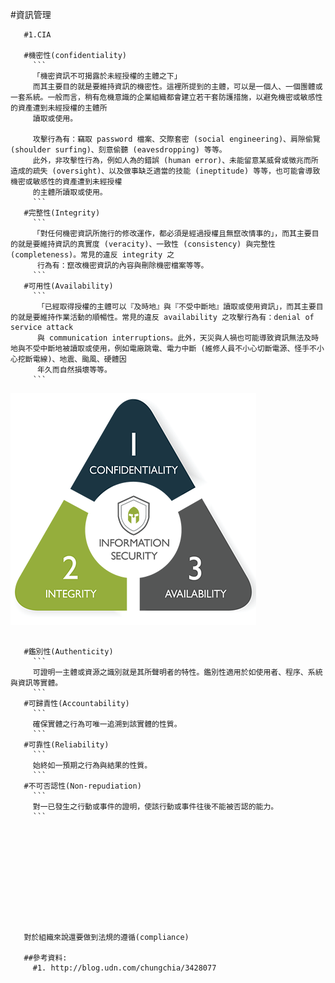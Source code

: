 #資訊管理
```
   #1.CIA
   
   #機密性(confidentiality)
     ```
     「機密資訊不可揭露於未經授權的主體之下」
     而其主要目的就是要維持資訊的機密性。這裡所提到的主體，可以是一個人、一個團體或一套系統。一般而言，稍有危機意識的企業組織都會建立若干套防護措施，以避免機密或敏感性的資產遭到未經授權的主體所
     讀取或使用。
     
     攻擊行為有：竊取 password 檔案、交際套密 (social engineering)、肩隙偷覽 (shoulder surfing)、刻意偷聽 (eavesdropping) 等等。
     此外，非攻擊性行為，例如人為的錯誤 (human error)、未能留意某威脅或徵兆而所造成的疏失 (oversight)、以及做事缺乏適當的技能 (ineptitude) 等等，也可能會導致機密或敏感性的資產遭到未經授權
     的主體所讀取或使用。
     ```
   #完整性(Integrity)
     ```
     「對任何機密資訊所施行的修改運作，都必須是經過授權且無竄改情事的」，而其主要目的就是要維持資訊的真實度 (veracity)、一致性 (consistency) 與完整性 (completeness)。常見的違反 integrity 之
      行為有：竄改機密資訊的內容與刪除機密檔案等等。
     ```
   #可用性(Availability)
     ```
      「已經取得授權的主體可以『及時地』與『不受中斷地』讀取或使用資訊」，而其主要目的就是要維持作業活動的順暢性。常見的違反 availability 之攻擊行為有：denial of service attack 
      與 communication interruptions。此外，天災與人禍也可能導致資訊無法及時地與不受中斷地被讀取或使用，例如電廠跳電、電力中斷 (維修人員不小心切斷電源、怪手不小心挖斷電線)、地震、颱風、硬體因
      年久而自然損壞等等。
     ```
```
   ![image](https://github.com/kampfcl3/ipas/blob/main/PIC/cia-triad.png)
```
   
   #鑑別性(Authenticity)
     ```
     可證明一主體或資源之識別就是其所聲明者的特性。鑑別性適用於如使用者、程序、系統與資訊等實體。
     ```
   #可歸責性(Accountability)
     ```
     確保實體之行為可唯一追溯到該實體的性質。
     ```
   #可靠性(Reliability)
     ```
     始終如一預期之行為與結果的性質。
     ```
   #不可否認性(Non-repudiation)
     ```
     對一已發生之行動或事件的證明，使該行動或事件往後不能被否認的能力。
     ```
     
     
     
   
   
   
   
   
   
   
   
   對於組織來說還要做到法規的遵循(compliance)
   
   ##參考資料:
     #1. http://blog.udn.com/chungchia/3428077
 ```
   
